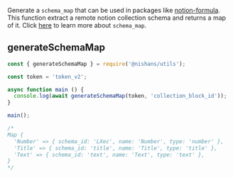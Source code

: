 Generate a `schema_map` that can be used in packages like [notion-formula](https://nishans-notion-formula.netlify.app). This function extract a remote notion collection schema and returns a map of it. Click [here](https://nishans-notion-formula.netlify.app/docs/Theory/Schema%20Map) to learn more about `schema_map`.

## generateSchemaMap

```js
const { generateSchemaMap } = require('@nishans/utils');

const token = 'token_v2';

async function main () {
  console.log(await generateSchemaMap(token, 'collection_block_id'));
}

main();

/*
Map {
  'Number' => { schema_id: 'LXec', name: 'Number', type: 'number' },
  'Title' => { schema_id: 'title', name: 'Title', type: 'title' },
  'Text' => { schema_id: 'text', name: 'Text', type: 'text' },
}
*/
```